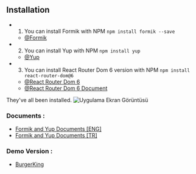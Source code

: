 ## Installation
* 1. You can install Formik with NPM
  `npm install formik --save`
  - [@Formik](https://formik.org/docs/overview)
  
* 2. You can install Yup with NPM
  `npm install yup`
  - [@Yup](https://www.npmjs.com/package/yup)
  
* 3. You can install React Router Dom 6 version with NPM
  `npm install react-router-dom@6`
  - [@React Router Dom 6](https://www.freecodecamp.org/news/how-to-use-react-router-version-6/)
  - [@React Router Dom 6 Document](https://reactrouter.com/en/main/start/overview)

They've all been installed.
![Uygulama Ekran Görüntüsü](../formik_form_app/src/images/image_1.JPG)

### Documents :
- [Formik and Yup Documents [ENG]](https://blog.shahednasser.com/how-to-create-and-validate-forms-in-react-using-formik-and-yup/)
- [Formik and Yup Documents [TR]](https://blog.shahednasser.com/how-to-create-and-validate-forms-in-react-using-formik-and-yup/)
### Demo Version :

- [BurgerKing](https://burgerking-two.vercel.app/)